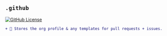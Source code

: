 
## `.github`

<a href="LICENSE" target="_blank"><img src="https://img.shields.io/github/license/jmpa-io/up-go.svg" alt="GitHub License"></a>

```diff
+ 🧠 Stores the org profile & any templates for pull requests + issues.
```

